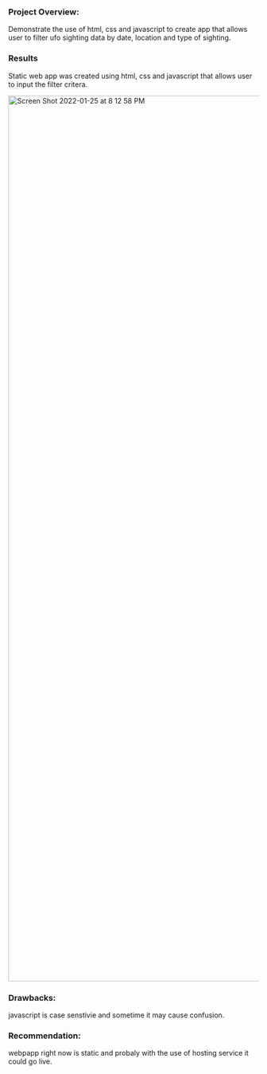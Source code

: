 ### Project Overview:
Demonstrate the use of html, css and javascript to create app that allows user to filter ufo sighting data by date, location and type of sighting.

### Results
Static web app was created using html, css and javascript that allows user to input the filter critera. 


<img width="1779" alt="Screen Shot 2022-01-25 at 8 12 58 PM" src="https://user-images.githubusercontent.com/93223274/151086796-289d827f-c3b2-4e93-91f2-1c709afd938f.png">



### Drawbacks:
javascript is case senstivie and sometime it may cause confusion. 

### Recommendation:
webpapp right now is static and probaly with the use of hosting service it could go live. 
